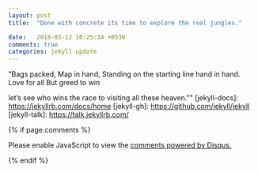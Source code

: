 ```yaml
---
layout: post
title:  "Done with concrete its time to explore the real jungles."

date:   2018-03-12 10:25:34 +0530
comments: true
categories: jekyll update
---
```

"Bags packed,
Map in hand,
Standing on the starting line hand in hand.
Love for all
But greed to win

let’s see who wins the race to visiting all these heaven.""
[jekyll-docs]: https://jekyllrb.com/docs/home
[jekyll-gh]:   https://github.com/jekyll/jekyll
[jekyll-talk]: https://talk.jekyllrb.com/

{% if page.comments %}
<div id="disqus_thread"></div>


</script>
<noscript>Please enable JavaScript to view the <a href="https://disqus.com/?ref_noscript">comments powered by Disqus.</a></noscript>
                            

{% endif %}


